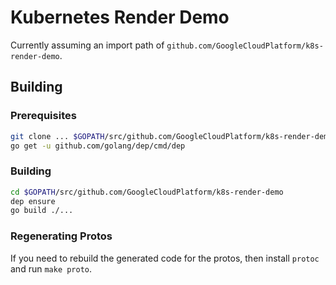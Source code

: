 # Kubernetes Render Demo

Currently assuming an import path of `github.com/GoogleCloudPlatform/k8s-render-demo`.

## Building

### Prerequisites

```bash
git clone ... $GOPATH/src/github.com/GoogleCloudPlatform/k8s-render-demo
go get -u github.com/golang/dep/cmd/dep
```

### Building

```bash
cd $GOPATH/src/github.com/GoogleCloudPlatform/k8s-render-demo
dep ensure
go build ./...
```

### Regenerating Protos

If you need to rebuild the generated code for the protos, then install `protoc` and run `make proto`.
